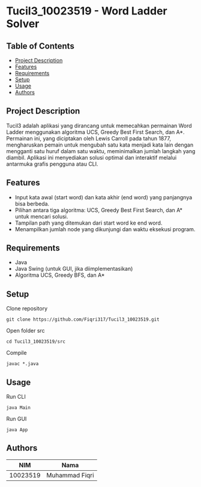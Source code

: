 # Tucil3_10023519 - Word Ladder Solver

## Table of Contents
* [Project Description](#project-description)
* [Features](#features)
* [Requirements](#requirements)
* [Setup](#setup)
* [Usage](#usage)
* [Authors](#authors)

## Project Description
Tucil3 adalah aplikasi yang dirancang untuk memecahkan permainan Word Ladder menggunakan algoritma UCS, Greedy Best First Search, dan A*. Permainan ini, yang diciptakan oleh Lewis Carroll pada tahun 1877, mengharuskan pemain untuk mengubah satu kata menjadi kata lain dengan mengganti satu huruf dalam satu waktu, meminimalkan jumlah langkah yang diambil. Aplikasi ini menyediakan solusi optimal dan interaktif melalui antarmuka grafis pengguna atau CLI.

## Features
- Input kata awal (start word) dan kata akhir (end word) yang panjangnya bisa berbeda.
- Pilihan antara tiga algoritma: UCS, Greedy Best First Search, dan A* untuk mencari solusi.
- Tampilan path yang ditemukan dari start word ke end word.
- Menampilkan jumlah node yang dikunjungi dan waktu eksekusi program.

## Requirements
- Java
- Java Swing (untuk GUI, jika diimplementasikan)
- Algoritma UCS, Greedy BFS, dan A*

## Setup
Clone repository
```shell
git clone https://github.com/Fiqri317/Tucil3_10023519.git
```
Open folder src
```shell
cd Tucil3_10023519/src
```
Compile
```shell
javac *.java
```

## Usage
Run CLI
```shell
java Main
```
Run GUI
```shell
java App
```

## Authors
| NIM | Nama |
| --- | --- |
| 10023519 | Muhammad Fiqri |
